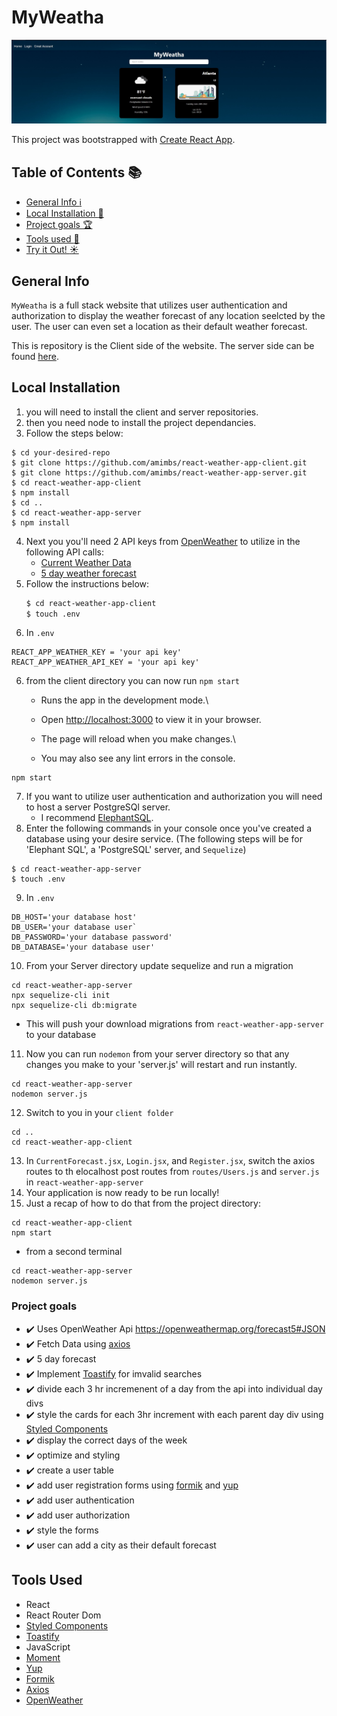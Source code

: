 # MyWeatha

![Banner](./src/assets/banner.JPG)

This project was bootstrapped with [Create React App](https://github.com/facebook/create-react-app).

## Table of Contents :books:
* [General Info :information_source:](#general-info)
* [Local Installation :open_file_folder:](#local-installation)
* [Project goals :trophy:](#project-goals)
* [Tools used :wrench:](#tools-used)
* [Try it Out! :sunny:](#try-it-out)


## General Info
`MyWeatha` is a full stack website that utilizes user authentication and authorization to display the weather forecast of any location seelcted by the user. The user can even set a location as their default weather forecast.

This is repository is the Client side of the website. The server side can be found [here](https://github.com/amimbs/react-weather-app-server.git).

## Local Installation
1) you will need to install the client and server repositories.
2) then you need node to install the project dependancies. 
3) Follow the steps below:
```console
$ cd your-desired-repo
$ git clone https://github.com/amimbs/react-weather-app-client.git
$ git clone https://github.com/amimbs/react-weather-app-server.git
$ cd react-weather-app-client
$ npm install
$ cd ..
$ cd react-weather-app-server
$ npm install
```
4) Next you you'll need 2 API keys from [OpenWeather](https://openweathermap.org/) to utilize in the following API calls:
    - [Current Weather Data](https://openweathermap.org/current)
    - [5 day weather forecast](https://openweathermap.org/forecast5)
4) Follow the instructions below:
    ```bash
    $ cd react-weather-app-client
    $ touch .env
    ```
5) In `.env`
```
REACT_APP_WEATHER_KEY = 'your api key'
REACT_APP_WEATHER_API_KEY = 'your api key'
```
6) from the client directory you can now run `npm start`
    - Runs the app in the development mode.\
    - Open [http://localhost:3000](http://localhost:3000) to view it in your browser.

    - The page will reload when you make changes.\
    - You may also see any lint errors in the console.
```console
npm start
```
7) If you want to utilize user authentication and authorization you will need to host a server PostgreSQl server.
    - I recommend [ElephantSQL](https://www.elephantsql.com/).
8) Enter the following commands in your console once you've created a database using your desire service. (The following steps will be for 'Elephant SQL', a 'PostgreSQL' server, and `Sequelize`)
```console
$ cd react-weather-app-server
$ touch .env
```
9) In `.env`
```
DB_HOST='your database host'
DB_USER='your database user`
DB_PASSWORD='your database password'
DB_DATABASE='your database user'
```
10) From your Server directory update sequelize and run a migration
```console
cd react-weather-app-server
npx sequelize-cli init
npx sequelize-cli db:migrate
```
- This will push your download migrations from `react-weather-app-server` to your database

11) Now you can run `nodemon` from your server directory so that any changes you make to your 'server.js' will restart and run instantly.
```console
cd react-weather-app-server
nodemon server.js
```
12) Switch to you in your `client folder`
```console
cd ..
cd react-weather-app-client
```
13) In `CurrentForecast.jsx`, `Login.jsx`, and `Register.jsx`, switch the axios routes to th elocalhost post routes from `routes/Users.js` and `server.js` in `react-weather-app-server`
14) Your application is now ready to be run locally!
15) Just a recap of how to do that from the project directory:
```console
cd react-weather-app-client
npm start
```
- from a second terminal
```console
cd react-weather-app-server
nodemon server.js
```

### Project goals
- :heavy_check_mark: Uses OpenWeather Api https://openweathermap.org/forecast5#JSON
- :heavy_check_mark: Fetch Data using [axios](https://www.npmjs.com/package/axios)
- :heavy_check_mark: 5 day forecast
- :heavy_check_mark: Implement [Toastify](https://www.npmjs.com/package/react-toastify) for imvalid searches
- :heavy_check_mark: divide each 3 hr incremenent of a day from the api into individual day divs
- :heavy_check_mark: style the cards for each 3hr increment with each parent day div using [Styled Components](https://www.npmjs.com/package/styled-components)
- :heavy_check_mark: display the correct days of the week
- :heavy_check_mark: optimize and styling
- :heavy_check_mark: create a user table
- :heavy_check_mark: add user registration forms using [formik](https://www.npmjs.com/package/formik) and [yup](https://www.npmjs.com/package/yup)
- :heavy_check_mark: add user authentication 
- :heavy_check_mark: add user authorization
- :heavy_check_mark: style the forms
- :heavy_check_mark: user can add a city as their default forecast

## Tools Used
- React
- React Router Dom
- [Styled Components](https://www.npmjs.com/package/styled-components)
- [Toastify](https://www.npmjs.com/package/react-toastify)
- JavaScript
- [Moment](https://momentjs.com/)
- [Yup](https://www.npmjs.com/package/yup)
- [Formik](https://www.npmjs.com/package/formik)
- [Axios](https://www.npmjs.com/package/axios)
- [OpenWeather](https://openweathermap.org/)






